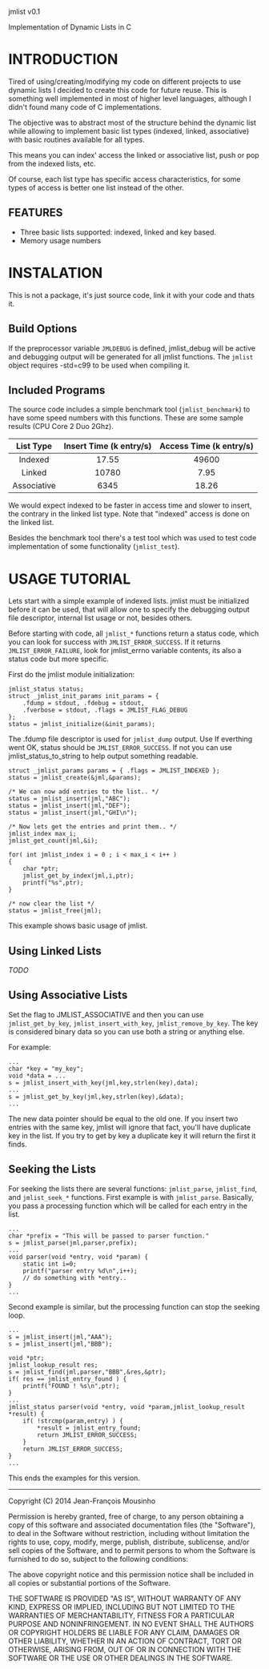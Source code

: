 jmlist v0.1

Implementation of Dynamic Lists in C

INTRODUCTION
============

Tired of using/creating/modifying my code on different projects to
use dynamic lists I decided to create this code for future reuse.
This is something well implemented in most of higher level languages,
although I didn't found many code of C implementations.

The objective was to abstract most of the structure behind the
dynamic list while allowing to implement basic list types (indexed,
linked, associative) with basic routines available for all types.

This means you can index' access the linked or associative list,
push or pop from the indexed lists, etc.

Of course, each list type has specific access characteristics, for
some types of access is better one list instead of the other.

FEATURES
--------

 * Three basic lists supported: indexed, linked and key based.
 * Memory usage numbers

INSTALATION
===========

This is not a package, it's just source code, link it with your code
and thats it.

Build Options
-------------

If the preprocessor variable `JMLDEBUG` is defined, jmlist_debug will
be active and debugging output will be generated for all jmlist
functions. The `jmlist` object requires -std=c99 to be used when
compiling it. 

Included Programs
-----------------

The source code includes a simple benchmark tool (`jmlist_benchmark`) to have some speed
numbers with this functions. These are some sample results (CPU Core 2 Duo 2Ghz).

| List Type   | Insert Time (k entry/s) | Access Time (k entry/s) |
|:-----------:|:-----------------------:|:-----------------------:|
|  Indexed    |            17.55        |     49600               |
|   Linked    |            10780        |     7.95                |
| Associative |            6345         |     18.26               |

We would expect indexed to be faster in access time and slower to
insert, the contrary in the linked list type. Note that "indexed"
access is done on the linked list.

Besides the benchmark tool there's a test tool which was used to
test code implementation of some functionality (`jmlist_test`).


USAGE TUTORIAL
==============

Lets start with a simple example of indexed lists. jmlist must be
initialized before it can be used, that will allow one to specify
the debugging output file descriptor, internal list usage or not,
besides others.

Before starting with code, all `jmlist_*` functions return a status
code, which you can look for success with `JMLIST_ERROR_SUCCESS`.
If it returns `JMLIST_ERROR_FAILURE`, look for jmlist_errno variable
contents, its also a status code but more specific.

First do the jmlist module initialization:

	jmlist_status status;
	struct _jmlist_init_params init_params = {
		.fdump = stdout, .fdebug = stdout,
		.fverbose = stdout, .flags = JMLIST_FLAG_DEBUG
	};
	status = jmlist_initialize(&init_params);

The .fdump file descriptor is used for `jmlist_dump` output. Use If everthing went OK, status should be `JMLIST_ERROR_SUCCESS`. If not you can use jmlist_status_to_string to help output something readable.


	struct _jmlist_params params = { .flags = JMLIST_INDEXED };
	status = jmlist_create(&jml,&params);

	/* We can now add entries to the list.. */
	status = jmlist_insert(jml,"ABC");
	status = jmlist_insert(jml,"DEF");
	status = jmlist_insert(jml,"GHI\n");

	/* Now lets get the entries and print them.. */
	jmlist_index max_i;
	jmlist_get_count(jml,&i);

	for( int jmlist_index i = 0 ; i < max_i < i++ )
	{
		char *ptr;
		jmlist_get_by_index(jml,i,ptr);
		printf("%s",ptr);
	}

	/* now clear the list */
	status = jmlist_free(jml);

This example shows basic usage of jmlist.

Using Linked Lists
------------------

*TODO*


Using Associative Lists
-----------------------

Set the flag to JMLIST_ASSOCIATIVE and then you can use `jmlist_get_by_key`,
`jmlist_insert_with_key`, `jmlist_remove_by_key`. The key is considered binary
data so you can use both a string or anything else.

For example:

	...
	char *key = "my_key";
	void *data = ...
	s = jmlist_insert_with_key(jml,key,strlen(key),data);
	...
	s = jmlist_get_by_key(jml,key,strlen(key),&data);
	...

The new data pointer should be equal to the old one. If you insert two entries
with the same key, jmlist will ignore that fact, you'll have duplicate key in
the list. If you try to get by key a duplicate key it will return the first it
finds.

Seeking the Lists
-----------------

For seeking the lists there are several functions: `jmlist_parse`, `jmlist_find`,
and `jmlist_seek_*` functions. First example is with `jmlist_parse`. Basically,
you pass a processing function which will be called for each entry in the list.

	...
	char *prefix = "This will be passed to parser function."
	s = jmlist_parse(jml,parser,prefix);
	...
	void parser(void *entry, void *param) {
		static int i=0;
		printf("parser entry %d\n",i++);
		// do something with *entry..
	}
	...

Second example is similar, but the processing function can stop the seeking loop.

	...
	s = jmlist_insert(jml,"AAA");
	s = jmlist_insert(jml,"BBB");

	void *ptr;
	jmlist_lookup_result res;
	s = jmlist_find(jml,parser,"BBB",&res,&ptr);
	if( res == jmlist_entry_found ) {
		printf("FOUND ! %s\n",ptr);
	}
	...
	jmlist_status parser(void *entry, void *param,jmlist_lookup_result *result) {
		if( !strcmp(param,entry) ) {
			*result = jmlist_entry_found;
			return JMLIST_ERROR_SUCCESS;
		}
		return JMLIST_ERROR_SUCCESS;
	}
	...


This ends the examples for this version.

--------------------------------------------------
Copyright (C) 2014 Jean-François Mousinho

Permission is hereby granted, free of charge, to any person obtaining a copy of this software and associated documentation files (the "Software"), to deal in the Software without restriction, including without limitation the rights to use, copy, modify, merge, publish, distribute, sublicense, and/or sell copies of the Software, and to permit persons to whom the Software is furnished to do so, subject to the following conditions:

The above copyright notice and this permission notice shall be included in all copies or substantial portions of the Software.

THE SOFTWARE IS PROVIDED "AS IS", WITHOUT WARRANTY OF ANY KIND, EXPRESS OR IMPLIED, INCLUDING BUT NOT LIMITED TO THE WARRANTIES OF MERCHANTABILITY, FITNESS FOR A PARTICULAR PURPOSE AND NONINFRINGEMENT. IN NO EVENT SHALL THE AUTHORS OR COPYRIGHT HOLDERS BE LIABLE FOR ANY CLAIM, DAMAGES OR OTHER LIABILITY, WHETHER IN AN ACTION OF CONTRACT, TORT OR OTHERWISE, ARISING FROM, OUT OF OR IN CONNECTION WITH THE SOFTWARE OR THE USE OR OTHER DEALINGS IN THE SOFTWARE.

